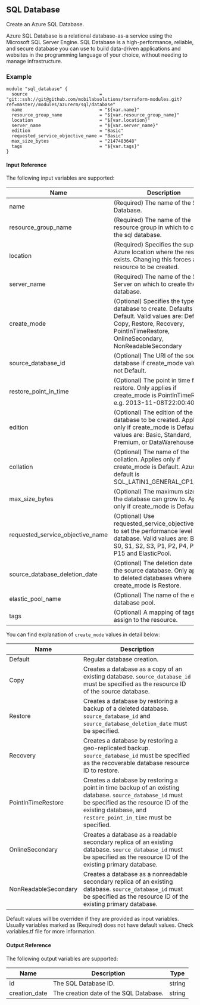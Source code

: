 ## SQL Database
Create an Azure SQL Database.

Azure SQL Database is a relational database-as-a service using the Microsoft SQL Server Engine. SQL Database is a high-performance, reliable, and secure database you can use to build data-driven applications and websites in the programming language of your choice, without needing to manage infrastructure.

### Example
```hcl
module "sql_database" {
  source                           = "git::ssh://git@github.com/mobilabsolutions/terraform-modules.git?ref=master//modules/azurerm/sql/database"
  name                             = "${var.name}"
  resource_group_name              = "${var.resource_group_name}"
  location                         = "${var.location}"
  server_name                      = "${var.server_name}"
  edition                          = "Basic"
  requested_service_objective_name = "Basic"
  max_size_bytes                   = "2147483648"
  tags                             = "${var.tags}"
}
```

#### Input Reference
The following input variables are supported:

Name | Description | Type 
----------------- | --------- | -------- 
name  | (Required) The name of the SQL Database. | string 
resource_group_name | (Required) The name of the resource group in which to create the sql database. | string
location | (Required) Specifies the supported Azure location where the resource exists. Changing this forces a new resource to be created. | string
server_name | (Required) The name of the SQL Server on which to create the database. | string
create_mode | (Optional) Specifies the type of database to create. Defaults to Default. Valid values are: Default, Copy, Restore, Recovery, PointInTimeRestore, OnlineSecondary, NonReadableSecondary | string
source_database_id | (Optional) The URI of the source database if create_mode value is not Default. | string
restore_point_in_time | (Optional) The point in time for the restore. Only applies if create_mode is PointInTimeRestore e.g. 2013-11-08T22:00:40Z | string
edition | (Optional) The edition of the database to be created. Applies only if create_mode is Default. Valid values are: Basic, Standard, Premium, or DataWarehouse. | string
collation | (Optional) The name of the collation. Applies only if create_mode is Default. Azure default is SQL_LATIN1_GENERAL_CP1_CI_AS. | string
max_size_bytes | (Optional) The maximum size that the database can grow to. Applies only if create_mode is Default. | string
requested_service_objective_name | (Optional) Use requested_service_objective_name to set the performance level for the database. Valid values are: Basic, S0, S1, S2, S3, P1, P2, P4, P6, P11, P15 and ElasticPool. | string
source_database_deletion_date | (Optional) The deletion date time of the source database. Only applies to deleted databases where create_mode is Restore. | string
elastic_pool_name | (Optional) The name of the elastic database pool. | string
tags | (Optional) A mapping of tags to assign to the resource. | map

You can find explanation of `create_mode` values in detail below:

Name | Description  
----------------- | --------- 
Default | Regular database creation.
Copy | Creates a database as a copy of an existing database. `source_database_id` must be specified as the resource ID of the source database.
Restore | Creates a database by restoring a backup of a deleted database. `source_database_id` and `source_database_deletion_date` must be specified. 
Recovery | Creates a database by restoring a geo-replicated backup. `source_database_id` must be specified as the recoverable database resource ID to restore.
PointInTimeRestore | Creates a database by restoring a point in time backup of an existing database. `source_database_id` must be specified as the resource ID of the existing database, and `restore_point_in_time` must be specified.
OnlineSecondary | Creates a database as a readable secondary replica of an existing database. `source_database_id` must be specified as the resource ID of the existing primary database.
NonReadableSecondary | Creates a database as a nonreadable secondary replica of an existing database. `source_database_id` must be specified as the resource ID of the existing primary database.

Default values will be overriden if they are provided as input variables. Usually variables marked as (Required) does not have default values. Check variables.tf file for more information.

#### Output Reference
The following output variables are supported:

Name | Description | Type
----------------- | --------- | --------
id | The SQL Database ID. | string
creation_date | The creation date of the SQL Database. | string
